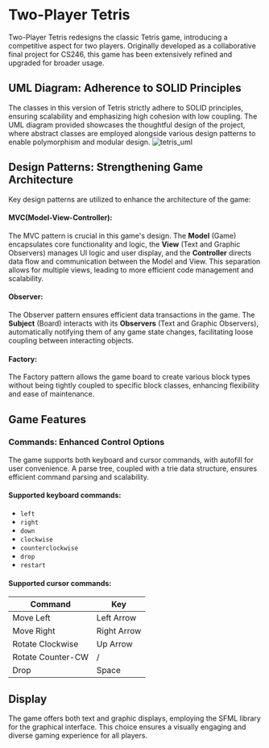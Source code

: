 # Two-Player Tetris

Two-Player Tetris redesigns the classic Tetris game, introducing a competitive aspect for two players. Originally developed as a collaborative final project for CS246, this game has been extensively refined and upgraded for broader usage.

## UML Diagram: Adherence to SOLID Principles
The classes in this version of Tetris strictly adhere to SOLID principles, ensuring scalability and emphasizing high cohesion with low coupling. 
The UML diagram provided showcases the thoughtful design of the project, where abstract classes are employed alongside various design patterns to enable polymorphism and modular design.
![tetris_uml](https://github.com/tylyuu/two-player-tetris/assets/114101094/03bbc4eb-2756-48ff-8989-2c7b74528401)


## Design Patterns: Strengthening Game Architecture

Key design patterns are utilized to enhance the architecture of the game:

#### MVC(Model-View-Controller):
The MVC pattern is crucial in this game's design. The **Model** (Game) encapsulates core functionality and logic, the **View** (Text and Graphic Observers) manages UI logic and user display, and the **Controller** directs data flow and communication between the Model and View. This separation allows for multiple views, leading to more efficient code management and scalability.

#### Observer:
The Observer pattern ensures efficient data transactions in the game. The **Subject** (Board) interacts with its **Observers** (Text and Graphic Observers), automatically notifying them of any game state changes, facilitating loose coupling between interacting objects.

#### Factory: 
The Factory pattern allows the game board to create various block types without being tightly coupled to specific block classes, enhancing flexibility and ease of maintenance.

## Game Features
### Commands: Enhanced Control Options
The game supports both keyboard and cursor commands, with autofill for user convenience. A parse tree, coupled with a trie data structure, ensures efficient command parsing and scalability.

#### Supported keyboard commands: 
- `left`
- `right`
- `down`
- `clockwise`
- `counterclockwise`
- `drop`
- `restart`

#### Supported cursor commands:
| Command            | Key          | 
|--------------------|--------------|
| Move Left          | Left Arrow   | 
| Move Right         | Right Arrow  | 
| Rotate Clockwise   | Up Arrow     | 
| Rotate Counter-CW  | /            | 
| Drop               | Space        | 

## Display
The game offers both text and graphic displays, employing the SFML library for the graphical interface. This choice ensures a visually engaging and diverse gaming experience for all players.


